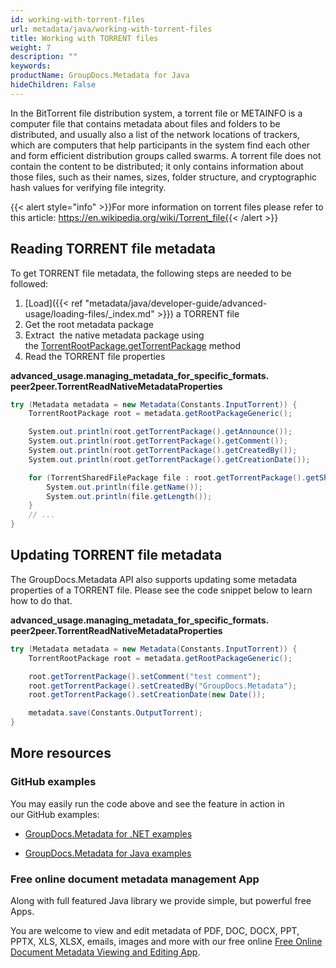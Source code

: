 ```yaml
---
id: working-with-torrent-files
url: metadata/java/working-with-torrent-files
title: Working with TORRENT files
weight: 7
description: ""
keywords: 
productName: GroupDocs.Metadata for Java
hideChildren: False
---
```

In the BitTorrent file distribution system, a torrent file or METAINFO is a computer file that contains metadata about files and folders to be distributed, and usually also a list of the network locations of trackers, which are computers that help participants in the system find each other and form efficient distribution groups called swarms. A torrent file does not contain the content to be distributed; it only contains information about those files, such as their names, sizes, folder structure, and cryptographic hash values for verifying file integrity. 

{{< alert style="info" >}}For more information on torrent files please refer to this article: https://en.wikipedia.org/wiki/Torrent_file{{< /alert >}}

## Reading TORRENT file metadata

To get TORRENT file metadata, the following steps are needed to be followed:

1.  [Load]({{< ref "metadata/java/developer-guide/advanced-usage/loading-files/_index.md" >}}) a TORRENT file
2.  Get the root metadata package
3.  Extract  the native metadata package using the [TorrentRootPackage.getTorrentPackage](https://reference.groupdocs.com/metadata/java/com.groupdocs.metadata.core/TorrentRootPackage#getTorrentPackage()) method
4.  Read the TORRENT file properties

**advanced\_usage.managing\_metadata\_for\_specific\_formats.<WBR>peer2peer.TorrentReadNativeMetadataProperties**

```csharp
try (Metadata metadata = new Metadata(Constants.InputTorrent)) {
	TorrentRootPackage root = metadata.getRootPackageGeneric();

	System.out.println(root.getTorrentPackage().getAnnounce());
	System.out.println(root.getTorrentPackage().getComment());
	System.out.println(root.getTorrentPackage().getCreatedBy());
	System.out.println(root.getTorrentPackage().getCreationDate());

	for (TorrentSharedFilePackage file : root.getTorrentPackage().getSharedFiles()) {
		System.out.println(file.getName());
		System.out.println(file.getLength());
	}
	// ...
}
```

## Updating TORRENT file metadata

The GroupDocs.Metadata API also supports updating some metadata properties of a TORRENT file. Please see the code snippet below to learn how to do that.

**advanced\_usage.managing\_metadata\_for\_specific\_formats.<WBR>peer2peer.TorrentReadNativeMetadataProperties**

```csharp
try (Metadata metadata = new Metadata(Constants.InputTorrent)) {
	TorrentRootPackage root = metadata.getRootPackageGeneric();

	root.getTorrentPackage().setComment("test comment");
	root.getTorrentPackage().setCreatedBy("GroupDocs.Metadata");
	root.getTorrentPackage().setCreationDate(new Date());

	metadata.save(Constants.OutputTorrent);
}
```

## More resources

### GitHub examples

You may easily run the code above and see the feature in action in our GitHub examples:

*   [GroupDocs.Metadata for .NET examples](https://github.com/groupdocs-metadata/GroupDocs.Metadata-for-.NET)
    
*   [GroupDocs.Metadata for Java examples](https://github.com/groupdocs-metadata/GroupDocs.Metadata-for-Java)
    

### Free online document metadata management App

Along with full featured Java library we provide simple, but powerful free Apps.

You are welcome to view and edit metadata of PDF, DOC, DOCX, PPT, PPTX, XLS, XLSX, emails, images and more with our free online [Free Online Document Metadata Viewing and Editing App](https://products.groupdocs.app/metadata).
